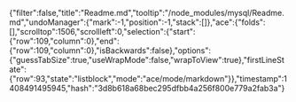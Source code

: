 {"filter":false,"title":"Readme.md","tooltip":"/node_modules/mysql/Readme.md","undoManager":{"mark":-1,"position":-1,"stack":[]},"ace":{"folds":[],"scrolltop":1506,"scrollleft":0,"selection":{"start":{"row":109,"column":0},"end":{"row":109,"column":0},"isBackwards":false},"options":{"guessTabSize":true,"useWrapMode":false,"wrapToView":true},"firstLineState":{"row":93,"state":"listblock","mode":"ace/mode/markdown"}},"timestamp":1408491495945,"hash":"3d8b618a68bec295dfbb4a256f800e779a2fab3a"}